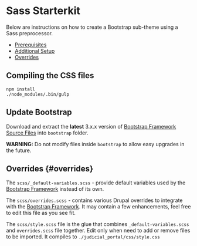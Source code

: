 <!-- @file Instructions for subtheming using the Sass Starterkit. -->
<!-- @defgroup sub_theming_sass -->
<!-- @ingroup sub_theming -->
# Sass Starterkit

Below are instructions on how to create a Bootstrap sub-theme using a Sass
preprocessor.

- [Prerequisites](#prerequisites)
- [Additional Setup](#setup)
- [Overrides](#overrides)

## Compiling the CSS files

```
npm install
./node_modules/.bin/gulp
```

## Update Bootstrap

Download and extract the **latest** 3.x.x version of [Bootstrap Framework Source Files] into `bootstrap` folder.

**WARNING:** Do not modify files inside `bootstrap` to allow easy upgrades in the future.

## Overrides {#overrides}

The `scss/_default-variables.scss` - provide default variables used by the [Bootstrap Framework] instead of its own.

The `scss/overrides.scss` - contains various Drupal overrides to integrate with the [Bootstrap Framework].
It may contain a few enhancements, feel free to edit this file as you see fit.

The `scss/style.scss` file is the glue that combines `_default-variables.scss` and `overrides.scss` file together.
Edit only when need to add or remove files to be imported. It compiles to `./judicial_portal/css/style.css`

[Bootstrap Framework]: https://getbootstrap.com/docs/3.3/
[Bootstrap Framework Source Files]: https://github.com/twbs/bootstrap-sass
[Sass]: http://sass-lang.com
